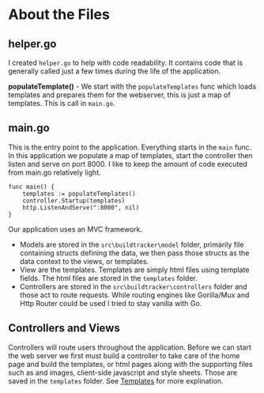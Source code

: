 # About the Files

## helper.go
I created `helper.go` to help with code readability.  It contains code that is generally called just a few times during the life of the application.  

**populateTemplate()** - We start with the `populateTemplates` func which loads templates and prepares them for the webserver, this is just a map of templates.  This is call in `main.go`.

## main.go
This is the entry point to the application.  Everything starts in the `main` func.  In this application we populate a map of templates, start the controller then listen and serve on port 8000.  I like to keep the amount of code executed from main.go relatively light.  
```
func main() {
	templates := populateTemplates()
	controller.Startup(templates)
	http.ListenAndServe(":8000", nil)
}
```
Our application uses an MVC framework. 
* Models are stored in the `src\buildtracker\model` folder, primarily file containing structs defining the data, we then pass those structs as the data context to the views, or templates.  
* View are the templates.  Templates are simply html files using template fields.  The html files are stored in the `templates` folder.  
* Controllers are stored in the `src\buildtracker\controllers` folder and those act to route requests.  While routing engines like Gorilla/Mux and Http Router could be used I tried to stay vanilla with Go. 

## Controllers and Views
Controllers will route users throughout the application.  Before we can start the web server we first must build a controller to take care of the home page and build the templates, or html pages along with the supporting files such as and images, client-side javascript and style sheets.  Those are saved in the `templates` folder.  See [Templates](./readme.md) for more explination. 

